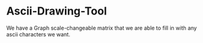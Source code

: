 # Ascii-Drawing-Tool
We have a Graph scale-changeable matrix that we are able to fill in with any ascii characters we want. 
